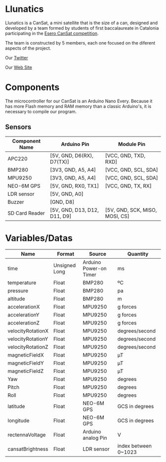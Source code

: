 # Llunatics

Llunatics is a CanSat, a mini satellite that is the size of a can, designed and developed by a team formed by students of first baccalaureate in Catalonia participating in the [Esero CanSat competition](https://esero.es/cansat-2/).

The team is constructed by 5 members, each one focused on the diferent aspects of the project.

Our [Twitter](https://twitter.com/CansatLlunatics)

Our [Web Site](http://llunatics.cat/)

# Components

The microcontroller for our CanSat is an Arduino Nano Every. Because it has more Flash memory and RAM memory than a classic Arduino's, it is necessary to compile our program.

## Sensors
| Component Name | Arduino Pin                  | Module Pin                     |
|----------------|------------------------------|--------------------------------|
| APC220         | [5V, GND, D6(RX), D7(TX)]    | [VCC, GND, TXD, RXD]           |
| BMP280         | [3V3, GND, A5, A4]           | [VCC, GND, SCL, SDA]           |
| MPU9250        | [3V3, GND, A5, A4]           | [VCC, GND, SCL, SDA]           |
| NEO-6M GPS     | [5V, GND, RX0, TX1]          | [VCC, GND, TX, RX]             |
| LDR sensor     | [5V, GND, A0]                |                                |
| Buzzer         | [GND, D8]                    |                                |
| SD Card Reader | [5V, GND, D13, D12, D11, D9] | [5V, GND, SCK, MISO, MOSI, CS] |

# Variables/Datas

| Name                  | Format        | Source                    | Quantity              |
|-----------------------|---------------|---------------------------|-----------------------|
| time                  | Unsigned Long | Arduino Power-on Timer    | ms                    |
| temperature           | Float         | BMP280                    | ºC                    |
| pressure              | Float         | BMP280                    | pa                    |
| altitude              | Float         | BMP280                    | m                     |
| accelerationX         | Float         | MPU9250                   | g forces              |
| accelerationY         | Float         | MPU9250                   | g forces              |
| accelerationZ         | Float         | MPU9250                   | g forces              |
| velocityRotationX     | Float         | MPU9250                   | degrees/second        |
| velocityRotationY     | Float         | MPU9250                   | degrees/second        |
| velocityRotationZ     | Float         | MPU9250                   | degrees/second        |
| magneticFieldX        | Float         | MPU9250                   | µT                    |
| magneticFieldY        | Float         | MPU9250                   | µT                    | 
| magneticFieldZ        | Float         | MPU9250                   | µT                    | 
| Yaw                   | Float         | MPU9250                   | degrees               |
| Pitch                 | Float         | MPU9250                   | degrees               |
| Roll                  | Float         | MPU9250                   | degrees               |
| latitude              | Float         | NEO-6M GPS                | GCS in degrees        |
| longitude             | Float         | NEO-6M GPS                | GCS in degrees        |
| rectennaVoltage       | Float         | Arduino analog Pin        | V                     | 
| cansatBrightness      | Float         | LDR sensor                | index between 0~1023  |

